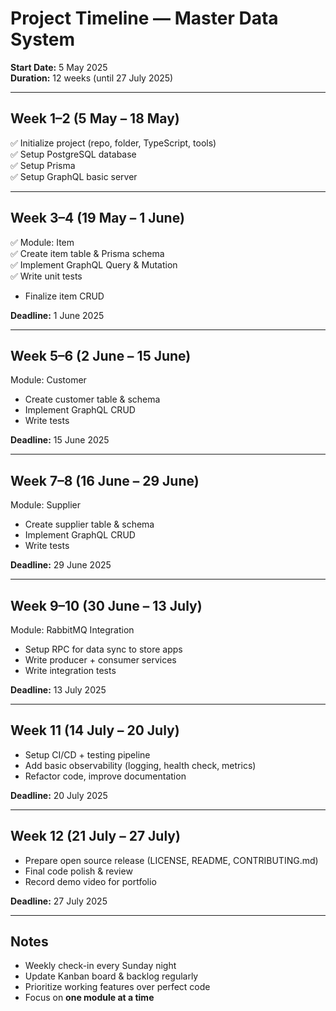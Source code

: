 # Project Timeline — Master Data System

**Start Date:** 5 May 2025  
**Duration:** 12 weeks (until 27 July 2025)

---

## Week 1–2 (5 May – 18 May)

✅ Initialize project (repo, folder, TypeScript, tools)  
✅ Setup PostgreSQL database  
✅ Setup Prisma  
✅ Setup GraphQL basic server

---

## Week 3–4 (19 May – 1 June)

✅ Module: Item  
✅ Create item table & Prisma schema  
✅ Implement GraphQL Query & Mutation  
✅ Write unit tests

- Finalize item CRUD

**Deadline:** 1 June 2025

---

## Week 5–6 (2 June – 15 June)

Module: Customer

- Create customer table & schema
- Implement GraphQL CRUD
- Write tests

**Deadline:** 15 June 2025

---

## Week 7–8 (16 June – 29 June)

Module: Supplier

- Create supplier table & schema
- Implement GraphQL CRUD
- Write tests

**Deadline:** 29 June 2025

---

## Week 9–10 (30 June – 13 July)

Module: RabbitMQ Integration

- Setup RPC for data sync to store apps
- Write producer + consumer services
- Write integration tests

**Deadline:** 13 July 2025

---

## Week 11 (14 July – 20 July)

- Setup CI/CD + testing pipeline
- Add basic observability (logging, health check, metrics)
- Refactor code, improve documentation

**Deadline:** 20 July 2025

---

## Week 12 (21 July – 27 July)

- Prepare open source release (LICENSE, README, CONTRIBUTING.md)
- Final code polish & review
- Record demo video for portfolio

**Deadline:** 27 July 2025

---

## Notes

- Weekly check-in every Sunday night
- Update Kanban board & backlog regularly
- Prioritize working features over perfect code
- Focus on **one module at a time**
